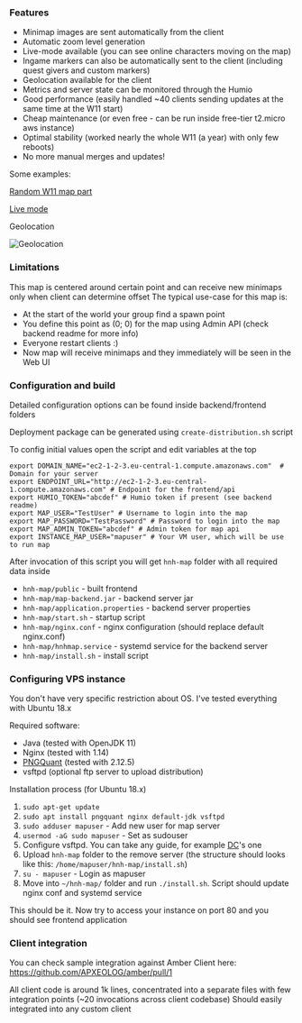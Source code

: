 ### Features
 - Minimap images are sent automatically from the client
 - Automatic zoom level generation
 - Live-mode available (you can see online characters moving on the map)
 - Ingame markers can also be automatically sent to the client (including quest givers and custom markers)
 - Geolocation available for the client
 - Metrics and server state can be monitored through the Humio
 - Good performance (easily handled ~40 clients sending updates at the same time at the W11 start)
 - Cheap maintenance (or even free - can be run inside free-tier t2.micro aws instance)
 - Optimal stability (worked nearly the whole W11 (a year) with only few reboots)
 - No more manual merges and updates!

Some examples:

[Random W11 map part](https://i.imgur.com/799FNEp.png)


[Live mode](https://webm.red/view/FrOT.webm)

Geolocation

![Geolocation](https://i.imgur.com/gtbNjre.png)


### Limitations

This map is centered around certain point and can receive new minimaps only when client can determine offset
The typical use-case for this map is:
 - At the start of the world your group find a spawn point
 - You define this point as (0; 0) for the map using Admin API (check backend readme for more info)
 - Everyone restart clients :)
 - Now map will receive minimaps and they immediately will be seen in the Web UI
 

### Configuration and build

Detailed configuration options can be found inside backend/frontend folders

Deployment package can be generated using `create-distribution.sh` script

To config initial values open the script and edit variables at the top

```shell script
export DOMAIN_NAME="ec2-1-2-3.eu-central-1.compute.amazonaws.com"  # Domain for your server
export ENDPOINT_URL="http://ec2-1-2-3.eu-central-1.compute.amazonaws.com" # Endpoint for the frontend/api
export HUMIO_TOKEN="abcdef" # Humio token if present (see backend readme)
export MAP_USER="TestUser" # Username to login into the map
export MAP_PASSWORD="TestPassword" # Password to login into the map
export MAP_ADMIN_TOKEN="abcdef" # Admin token for map api
export INSTANCE_MAP_USER="mapuser" # Your VM user, which will be use to run map
```

After invocation of this script you will get `hnh-map` folder with all required data inside
 - `hnh-map/public` - built frontend
 - `hnh-map/map-backend.jar` - backend server jar
 - `hnh-map/application.properties` - backend server properties
 - `hnh-map/start.sh` - startup script
 - `hnh-map/nginx.conf` - nginx configuration (should replace default nginx.conf)
 - `hnh-map/hnhmap.service` - systemd service for the backend server
 - `hnh-map/install.sh` - install script
 
### Configuring VPS instance
 
You don't have very specific restriction about OS. I've tested everything with Ubuntu 18.x
 
Required software:
 - Java (tested with OpenJDK 11)
 - Nginx (tested with 1.14)
 - [PNGQuant](https://pngquant.org/) (tested with 2.12.5)
 - vsftpd (optional ftp server to upload distribution)
  
Installation process (for Ubuntu 18.x)
1. `sudo apt-get update`
2. `sudo apt install pngquant nginx default-jdk vsftpd` 
3. `sudo adduser mapuser` - Add new user for map server
4. `usermod -aG sudo mapuser` - Set as sudouser 
5. Configure vsftpd. You can take any guide, for example [DC](https://www.digitalocean.com/community/tutorials/how-to-set-up-vsftpd-for-a-user-s-directory-on-ubuntu-18-04)'s one
6. Upload `hnh-map` folder to the remove server (the structure should looks like this: `/home/mapuser/hnh-map/install.sh`)
7. `su - mapuser` - Login as mapuser
8. Move into `~/hnh-map/` folder and run `./install.sh`. Script should update nginx conf and systemd service

This should be it. Now try to access your instance on port 80 and you should see frontend application

### Client integration

You can check sample integration against Amber Client here: https://github.com/APXEOLOG/amber/pull/1

All client code is around 1k lines, concentrated into a separate files with few integration points (~20 invocations across client codebase)
Should easily integrated into any custom client